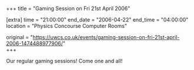 +++
title = "Gaming Session on Fri 21st April 2006"

[extra]
time = "21:00:00"
end_date = "2006-04-22"
end_time = "04:00:00"
location = "Physics Concourse Computer Rooms"

original = "https://uwcs.co.uk/events/gaming-session-on-fri-21st-april-2006-1474488977906/"    
+++

Our regular gaming sessions\! Come one and all\!

